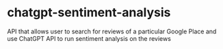 # chatgpt-sentiment-analysis
 API that allows user to search for reviews of a particular Google Place and use ChatGPT API to run sentiment analysis on the reviews
